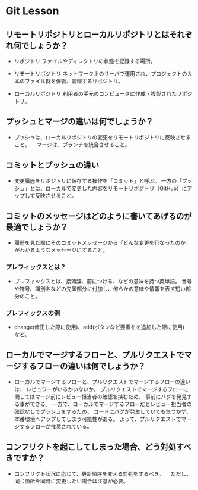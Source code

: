 # Git Lesson

## リモートリポジトリとローカルリポジトリとはそれぞれ何でしょうか？

- リポジトリ
ファイルやディレクトリの状態を記録する場所。

- リモートリポジトリ
ネットワーク上のサーバで運用され、プロジェクトの大本のファイル群を保管、管理するリポジトリ。

- ローカルリポジトリ
利用者の手元のコンピュータに作成・複製されたリポジトリ。


## プッシュとマージの違いは何でしょうか？

- プッシュは、ローカルリポジトリの変更をリモートリポジトリに反映させること。
　マージは、ブランチを統合させること。


## コミットとプッシュの違い

- 変更履歴をリポジトリに保存する操作を「コミット」と呼ぶ。
 一方の「プッシュ」とは、ローカルで変更した内容をリモートリポジトリ（GitHub）にアップして反映させること。


## コミットのメッセージはどのように書いてあげるのが最適でしょうか？

- 履歴を見た際にそのコミットメッセージから「どんな変更を行なったのか」がわかるようなメッセージにすること。

### プレフィックスとは？

- プレフィックスとは、接頭辞、前につける、などの意味を持つ英単語。
  番号や符号、識別名などの先頭部分に付加し、何らかの意味や情報を表す短い部分のこと。

### プレフィックスの例

- change(修正した際に使用)、add(ボタンなど要素をを追加した際に使用)　など。
　

## ローカルでマージするフローと、プルリクエストでマージするフローの違いは何でしょうか？

- ローカルでマージするフローと、プルリクエストでマージするフローの違いは、
レビュワーがいるかいないか。
プルリクエストでマージするフローに関してはマージ前にレビュー担当者の確認を挟むため、
事前にバグを発見する事ができる。
一方で、ローカルでマージするフローだとレビュー担当者の確認なしでプッシュをするため、
コードにバグが発生していても気づかず、本番環境へアップしてしまう可能性がある。
よって、プルリクエストでマージするフローが推奨されている。


## コンフリクトを起こしてしまった場合、どう対処すべきですか？

- コンフリクト状況に応じて、更新順序を変える対処をするべき。
　ただし、同じ箇所を同時に変更したい場合は注意が必要。